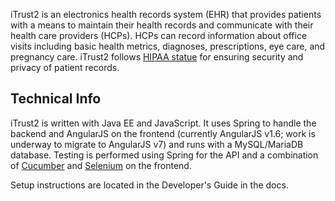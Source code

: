 iTrust2 is an electronics health records system (EHR) that provides patients with a means to maintain their health records and communicate with their health care providers (HCPs).  HCPs can record information about office visits including basic health metrics, diagnoses, prescriptions, eye care, and pregnancy care. iTrust2 follows [HIPAA statue](http://www.hhs.gov/ocr/hipaa/) for ensuring security and privacy of patient records.

## Technical Info
iTrust2 is written with Java EE and JavaScript.  It uses Spring to handle the backend and AngularJS on the frontend (currently AngularJS v1.6; work is underway to migrate to AngularJS v7) and runs with a MySQL/MariaDB database.  Testing is performed using Spring for the API and a combination of [Cucumber](https://cucumber.io/docs) and [Selenium](https://www.seleniumhq.org/) on the frontend.  

Setup instructions are located in the Developer's Guide in the docs.


